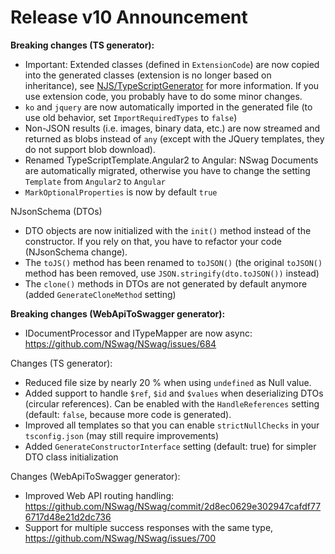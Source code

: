 # Release v10 Announcement

**Breaking changes (TS generator):**

- Important: Extended classes (defined in `ExtensionCode`) are now copied into the generated classes (extension is no longer based on inheritance), see [NJS/TypeScriptGenerator](https://github.com/NJsonSchema/NJsonSchema/wiki/TypeScriptGenerator#extended-classes-and-extension-code) for more information. If you use extension code, you probably have to do some minor changes. 
- `ko` and `jquery` are now automatically imported in the generated file (to use old behavior, set `ImportRequiredTypes` to `false`)
- Non-JSON results (i.e. images, binary data, etc.) are now streamed and returned as blobs instead of `any` (except with the JQuery templates, they do not support blob download). 
- Renamed TypeScriptTemplate.Angular2 to Angular: NSwag Documents are automatically migrated, otherwise you have to change the setting `Template` from `Angular2` to `Angular`
- `MarkOptionalProperties` is now by default `true`

NJsonSchema (DTOs)

- DTO objects are now initialized with the `init()` method instead of the constructor. If you rely on that, you have to refactor your code (NJsonSchema change). 
- The `toJS()` method has been renamed to `toJSON()` (the original `toJSON()` method has been removed, use `JSON.stringify(dto.toJSON())` instead)
- The `clone()` methods in DTOs are not generated by default anymore (added `GenerateCloneMethod` setting)

**Breaking changes (WebApiToSwagger generator):**

- IDocumentProcessor and ITypeMapper are now async: https://github.com/NSwag/NSwag/issues/684

Changes (TS generator):

- Reduced file size by nearly 20 % when using `undefined` as Null value. 
- Added support to handle `$ref`, `$id` and `$values` when deserializing DTOs (circular references). Can be enabled with the `HandleReferences` setting (default: `false`, because more code is generated). 
- Improved all templates so that you can enable `strictNullChecks` in your `tsconfig.json` (may still require improvements)
- Added `GenerateConstructorInterface` setting (default: true) for simpler DTO class initialization

Changes (WebApiToSwagger generator):

- Improved Web API routing handling: https://github.com/NSwag/NSwag/commit/2d8ec0629e302947cafdf776717d48e21d2dc736
- Support for multiple success responses with the same type, https://github.com/NSwag/NSwag/issues/700
